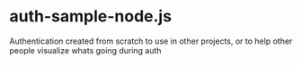 # auth-sample-node.js
Authentication created from scratch to use in other projects, or to help other people visualize whats going during auth 
